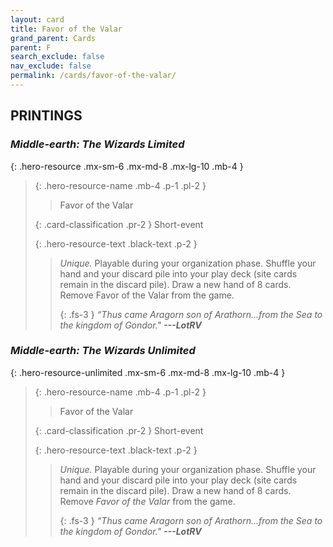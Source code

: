 ```yaml
---
layout: card
title: Favor of the Valar
grand_parent: Cards
parent: F
search_exclude: false
nav_exclude: false
permalink: /cards/favor-of-the-valar/
---
```


## PRINTINGS


### _Middle-earth: The Wizards Limited_

{: .hero-resource .mx-sm-6 .mx-md-8 .mx-lg-10 .mb-4 }
> {: .hero-resource-name .mb-4 .p-1 .pl-2 }
> > <div class="card-mp"></div>
> > <div class="card-name">Favor of the Valar</div>
>
> {: .card-classification .pr-2 }
> Short-event
>
> {: .hero-resource-text .black-text .p-2 }
> > _Unique._ Playable during your organization phase. Shuffle your hand and your discard pile into your play deck (site cards remain in the discard pile). Draw a new hand of 8 cards. Remove Favor of the Valar from the game. 
> > 
> > {: .fs-3 } 
> > _“Thus came Aragorn son of Arathorn...from the Sea to the kingdom of Gondor."_ ***---&#65279;LotRV*** 
> 

### _Middle-earth: The Wizards Unlimited_

{: .hero-resource-unlimited .mx-sm-6 .mx-md-8 .mx-lg-10 .mb-4 }
> {: .hero-resource-name .mb-4 .p-1 .pl-2 }
> > <div class="card-mp"></div>
> > <div class="card-name">Favor of the Valar</div>
>
> {: .card-classification .pr-2 }
> Short-event
>
> {: .hero-resource-text .black-text .p-2 }
> > _Unique._ Playable during your organization phase. Shuffle your hand and your discard pile into your play deck (site cards remain in the discard pile). Draw a new hand of 8 cards. Remove _Favor of the Valar_ from the game. 
> > 
> > {: .fs-3 } 
> > _“Thus came Aragorn son of Arathorn...from the Sea to the kingdom of Gondor."_ ***---&#65279;LotRV*** 
> 
